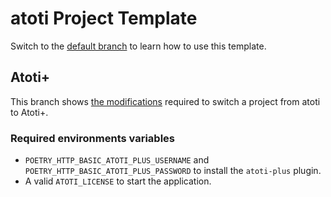 # atoti Project Template

Switch to the [default branch](https://github.com/atoti/project-template#readme) to learn how to use this template.

## Atoti+

This branch shows [the modifications](https://github.com/atoti/project-template/compare/atoti-plus) required to switch a project from atoti to Atoti+.

### Required environments variables

- `POETRY_HTTP_BASIC_ATOTI_PLUS_USERNAME` and `POETRY_HTTP_BASIC_ATOTI_PLUS_PASSWORD` to install the `atoti-plus` plugin.
- A valid `ATOTI_LICENSE` to start the application.
